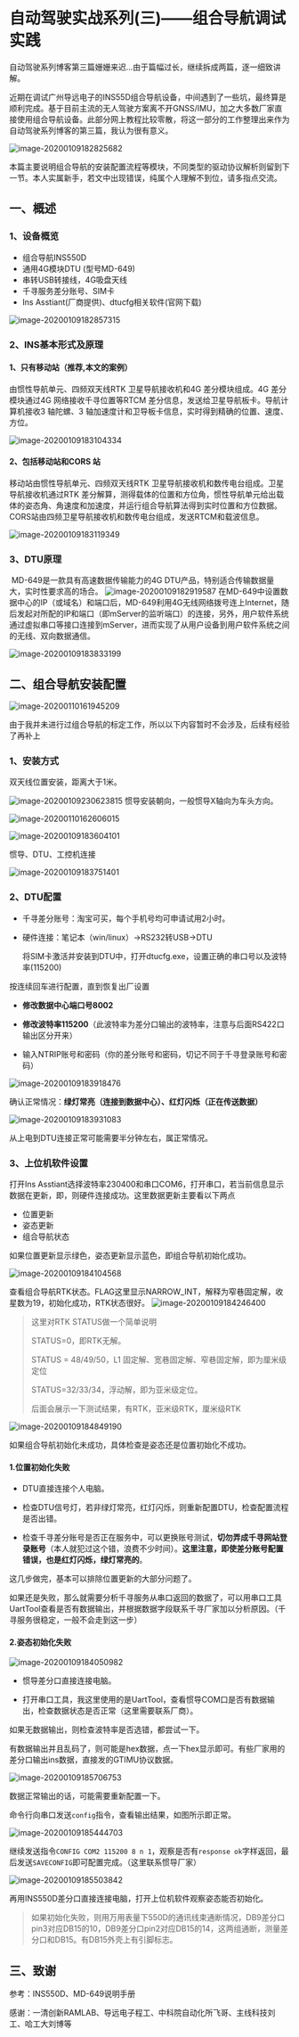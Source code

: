 # 自动驾驶实战系列(三)——组合导航调试实践

自动驾驶系列博客第三篇姗姗来迟...由于篇幅过长，继续拆成两篇，逐一细致讲解。

​	近期在调试广州导远电子的INS55D组合导航设备，中间遇到了一些坑，最终算是顺利完成。基于目前主流的无人驾驶方案离不开GNSS/IMU，加之大多数厂家直接使用组合导航设备。此部分网上教程比较零散，将这一部分的工作整理出来作为自动驾驶系列博客的第三篇，我认为很有意义。

![image-20200109182825682](35nmea.assets/image-20200109182825682.png)

​	本篇主要说明组合导航的安装配置流程等模块，不同类型的驱动协议解析则留到下一节。本人实属新手，若文中出现错误，纯属个人理解不到位，请多指点交流。

<!--more -->

## 一、概述

### 1、设备概览

- 组合导航INS550D
- 通用4G模块DTU (型号MD-649)
- 串转USB转接线，4G吸盘天线
- 千寻服务差分账号、SIM卡
- Ins Asstiant(厂商提供)、dtucfg相关软件(官网下载)

![image-20200109182857315](35nmea.assets/image-20200109182857315.png)

### 2、INS基本形式及原理

#### 1、只有移动站（推荐,本文的案例）

由惯性导航单元、四频双天线RTK 卫星导航接收机和4G 差分模块组成。4G 差分模块通过4G 网络接收千寻位置等RTCM 差分信息，发送给卫星导航板卡。导航计算机接收3 轴陀螺、3 轴加速度计和卫导板卡信息，实时得到精确的位置、速度、方位。

![image-20200109183104334](35nmea.assets/image-20200109183104334.png)

#### 2、包括移动站和CORS 站

移动站由惯性导航单元、四频双天线RTK 卫星导航接收机和数传电台组成。卫星导航接收机通过RTK 差分解算，测得载体的位置和方位角，惯性导航单元给出载体的姿态角、角速度和加速度，并运行组合导航算法得到实时位置和方位数据。CORS站由四频卫星导航接收机和数传电台组成，发送RTCM和载波信息。

![image-20200109183119349](35nmea.assets/image-20200109183119349.png)

### 3、DTU原理

​	MD-649是一款具有高速数据传输能力的4G DTU产品，特别适合传输数据量大，实时性要求高的场合。
![image-20200109182919587](35nmea.assets/image-20200109182919587.png)
​	在MD-649中设置数据中心的IP（或域名）和端口后，MD-649利用4G无线网络拨号连上Internet，随后发起对所配的IP和端口（即mServer的监听端口）的连接，另外，用户软件系统通过虚拟串口等接口连接到mServer，进而实现了从用户设备到用户软件系统之间的无线、双向数据通信。

![image-20200109183833199](35nmea.assets/image-20200109183833199.png)

## 二、组合导航安装配置

![image-20200110161945209](35nmea.assets/image-20200110161945209.png)

由于我并未进行过组合导航的标定工作，所以以下内容暂时不会涉及，后续有经验了再补上

### 1、安装方式

双天线位置安装，距离大于1米。

![image-20200109230623815](35nmea.assets/image-20200109230623815.png)
惯导安装朝向，一般惯导X轴向为车头方向。

![image-20200110162606015](35nmea.assets/image-20200110162606015.png)

![image-20200109183604101](35nmea.assets/image-20200109183604101.png)

惯导、DTU、工控机连接

![image-20200109183751401](35nmea.assets/image-20200109183751401.png)

### 2、DTU配置

- 千寻差分账号：淘宝可买，每个手机号均可申请试用2小时。

- 硬件连接：笔记本（win/linux）->RS232转USB->DTU

  将SIM卡激活并安装到DTU中，打开dtucfg.exe，设置正确的串口号以及波特率(115200)

按连续回车进行配置，直到恢复出厂设置

- **修改数据中心端口号8002**

- **修改波特率115200**（此波特率为差分口输出的波特率，注意与后面RS422口输出区分开来）

- 输入NTRIP账号和密码（你的差分账号和密码，切记不同于千寻登录账号和密码）

![image-20200109183918476](35nmea.assets/image-20200109183918476.png)

确认正常情况：**绿灯常亮（连接到数据中心）、红灯闪烁（正在传送数据）**

![image-20200109183931083](35nmea.assets/image-20200109183931083.png)

从上电到DTU连接正常可能需要半分钟左右，属正常情况。

### 3、上位机软件设置

打开Ins Asstiant选择波特率230400和串口COM6，打开串口，若当前信息显示数据在更新，即，则硬件连接成功。这里数据更新主要看以下两点

- 位置更新
- 姿态更新
- 组合导航状态

如果位置更新显示绿色，姿态更新显示蓝色，即组合导航初始化成功。

![image-20200109184104568](35nmea.assets/image-20200109184104568.png)

查看组合导航RTK状态。FLAG这里显示NARROW_INT，解释为窄巷固定解，收星数为19，初始化成功，RTK状态很好。
![image-20200109184246400](35nmea.assets/image-20200109184246400.png)

>   这里对RTK STATUS做一个简单说明
>
>   STATUS=0，即RTK无解。
>
>   STATUS = 48/49/50，L1 固定解、宽巷固定解、窄巷固定解，即为厘米级定位
>
>   STATUS=32/33/34，浮动解，即为亚米级定位。
>
>   后面会展示一下测试结果，有RTK，亚米级RTK，厘米级RTK

![image-20200109184849190](35nmea.assets/image-20200109184849190.png)

如果组合导航初始化未成功，具体检查是姿态还是位置初始化不成功。

#### 1.位置初始化失败

- DTU直接连接个人电脑。

- 检查DTU信号灯，若非绿灯常亮，红灯闪烁，则重新配置DTU，检查配置流程是否出错。

- 检查千寻差分账号是否正在服务中，可以更换账号测试，**切勿弄成千寻网站登录账号**（本人就犯过这个错，浪费不少时间）。**这里注意，即使差分账号配置错误，也是红灯闪烁，绿灯常亮的**。

这几步做完，基本可以排除位置更新的大部分问题了。

​	如果还是失败，那么就需要分析千寻服务从串口返回的数据了，可以用串口工具UartTool查看是否有数据输出，并根据数据字段联系千寻厂家加以分析原因。（千寻服务很稳定，一般不会走到这一步）

#### 2.姿态初始化失败

![image-20200109184050982](35nmea.assets/image-20200109184050982.png)

- 惯导差分口直接连接电脑。

- 打开串口工具，我这里使用的是UartTool，查看惯导COM口是否有数据输出，检查数据状态是否正常（这里需要联系厂商）。

如果无数据输出，则检查波特率是否选错，都尝试一下。

有数据输出并且乱码了，则可能是hex数据，点一下hex显示即可。有些厂家用的差分口输出ins数据，直接发的GTIMU协议数据。

![image-20200109185706753](35nmea.assets/image-20200109185706753.png)

数据正常输出的话，可能需要重新配置一下。

命令行向串口发送`config`指令，查看输出结果，如图所示即正常。

![image-20200109185444703](35nmea.assets/image-20200109185444703.png)

继续发送指令`CONFIG COM2 115200 8 n 1`，观察是否有`response ok`字样返回，最后发送`SAVECONFIG`即可配置完成。（这里联系惯导厂家）

![image-20200109185503842](35nmea.assets/image-20200109185503842.png)

再用INS550D差分口直接连接电脑，打开上位机软件观察姿态能否初始化。

> 如果初始化失败，则用万用表量下550D的通讯线束通断情况，DB9差分口pin3对应DB15的10，DB9差分口pin2对应DB15的14，这两组通断，测量差分口和DB15。有DB15外壳上有引脚标志。



## 三、致谢

参考：INS550D、MD-649说明手册

感谢：一清创新RAMLAB、导远电子程工、中科院自动化所飞哥、主线科技刘工、哈工大刘博等